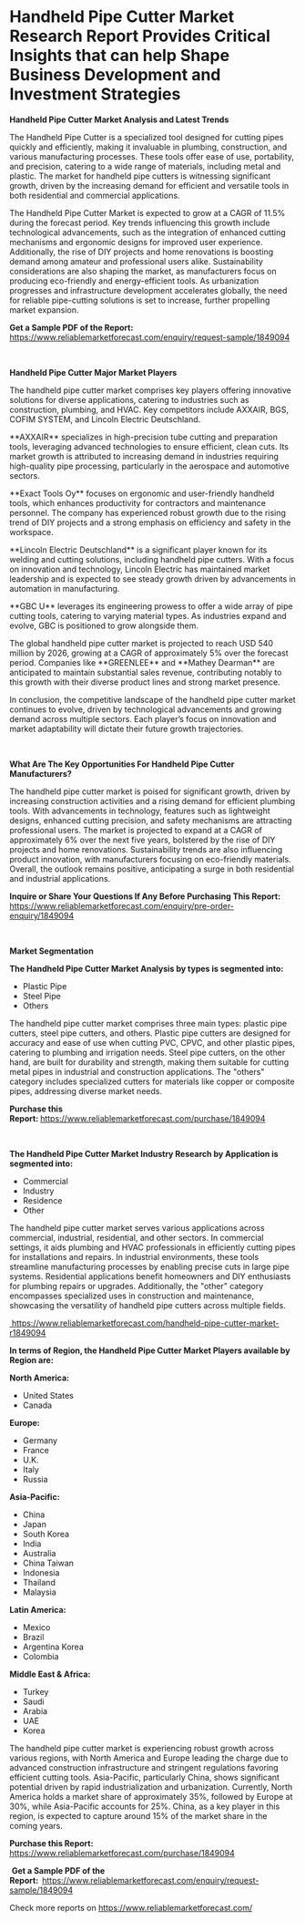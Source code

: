 <p><h1>Handheld Pipe Cutter Market Research Report Provides Critical Insights that can help Shape Business Development and Investment Strategies</h1></p><p><strong>Handheld Pipe Cutter Market Analysis and Latest Trends</strong></p>
<p><p>The Handheld Pipe Cutter is a specialized tool designed for cutting pipes quickly and efficiently, making it invaluable in plumbing, construction, and various manufacturing processes. These tools offer ease of use, portability, and precision, catering to a wide range of materials, including metal and plastic. The market for handheld pipe cutters is witnessing significant growth, driven by the increasing demand for efficient and versatile tools in both residential and commercial applications.</p><p>The Handheld Pipe Cutter Market is expected to grow at a CAGR of 11.5% during the forecast period. Key trends influencing this growth include technological advancements, such as the integration of enhanced cutting mechanisms and ergonomic designs for improved user experience. Additionally, the rise of DIY projects and home renovations is boosting demand among amateur and professional users alike. Sustainability considerations are also shaping the market, as manufacturers focus on producing eco-friendly and energy-efficient tools. As urbanization progresses and infrastructure development accelerates globally, the need for reliable pipe-cutting solutions is set to increase, further propelling market expansion.</p></p>
<p><strong>Get a Sample PDF of the Report:&nbsp;</strong> <a href="https://www.reliablemarketforecast.com/enquiry/request-sample/1849094?utm_campaign=2456&utm_medium=2&utm_source=Github&utm_content=ia&utm_term=11042025&utm_id=handheld-pipe-cutter">https://www.reliablemarketforecast.com/enquiry/request-sample/1849094</a></p>
<p>&nbsp;</p>
<p><strong>Handheld Pipe Cutter Major Market Players</strong></p>
<p><p>The handheld pipe cutter market comprises key players offering innovative solutions for diverse applications, catering to industries such as construction, plumbing, and HVAC. Key competitors include AXXAIR, BGS, COFIM SYSTEM, and Lincoln Electric Deutschland.</p><p>**AXXAIR** specializes in high-precision tube cutting and preparation tools, leveraging advanced technologies to ensure efficient, clean cuts. Its market growth is attributed to increasing demand in industries requiring high-quality pipe processing, particularly in the aerospace and automotive sectors.</p><p>**Exact Tools Oy** focuses on ergonomic and user-friendly handheld tools, which enhances productivity for contractors and maintenance personnel. The company has experienced robust growth due to the rising trend of DIY projects and a strong emphasis on efficiency and safety in the workspace.</p><p>**Lincoln Electric Deutschland** is a significant player known for its welding and cutting solutions, including handheld pipe cutters. With a focus on innovation and technology, Lincoln Electric has maintained market leadership and is expected to see steady growth driven by advancements in automation in manufacturing.</p><p>**GBC U** leverages its engineering prowess to offer a wide array of pipe cutting tools, catering to varying material types. As industries expand and evolve, GBC is positioned to grow alongside them.</p><p>The global handheld pipe cutter market is projected to reach USD 540 million by 2026, growing at a CAGR of approximately 5% over the forecast period. Companies like **GREENLEE** and **Mathey Dearman** are anticipated to maintain substantial sales revenue, contributing notably to this growth with their diverse product lines and strong market presence.</p><p>In conclusion, the competitive landscape of the handheld pipe cutter market continues to evolve, driven by technological advancements and growing demand across multiple sectors. Each player’s focus on innovation and market adaptability will dictate their future growth trajectories.</p></p>
<p>&nbsp;</p>
<p><strong>What Are The Key Opportunities For Handheld Pipe Cutter Manufacturers?</strong></p>
<p><p>The handheld pipe cutter market is poised for significant growth, driven by increasing construction activities and a rising demand for efficient plumbing tools. With advancements in technology, features such as lightweight designs, enhanced cutting precision, and safety mechanisms are attracting professional users. The market is projected to expand at a CAGR of approximately 6% over the next five years, bolstered by the rise of DIY projects and home renovations. Sustainability trends are also influencing product innovation, with manufacturers focusing on eco-friendly materials. Overall, the outlook remains positive, anticipating a surge in both residential and industrial applications.</p></p>
<p><strong>Inquire or Share Your Questions If Any Before Purchasing This Report:</strong> <a href="https://www.reliablemarketforecast.com/enquiry/pre-order-enquiry/1849094?utm_campaign=2456&utm_medium=2&utm_source=Github&utm_content=ia&utm_term=11042025&utm_id=handheld-pipe-cutter">https://www.reliablemarketforecast.com/enquiry/pre-order-enquiry/1849094</a></p>
<p>&nbsp;</p>
<p><strong>Market Segmentation</strong></p>
<p><strong>The Handheld Pipe Cutter Market Analysis by types is segmented into:</strong></p>
<p><ul><li>Plastic Pipe</li><li>Steel Pipe</li><li>Others</li></ul></p>
<p><p>The handheld pipe cutter market comprises three main types: plastic pipe cutters, steel pipe cutters, and others. Plastic pipe cutters are designed for accuracy and ease of use when cutting PVC, CPVC, and other plastic pipes, catering to plumbing and irrigation needs. Steel pipe cutters, on the other hand, are built for durability and strength, making them suitable for cutting metal pipes in industrial and construction applications. The "others" category includes specialized cutters for materials like copper or composite pipes, addressing diverse market needs.</p></p>
<p><strong>Purchase this Report:&nbsp;</strong><a href="https://www.reliablemarketforecast.com/purchase/1849094?utm_campaign=2456&utm_medium=2&utm_source=Github&utm_content=ia&utm_term=11042025&utm_id=handheld-pipe-cutter">https://www.reliablemarketforecast.com/purchase/1849094</a></p>
<p>&nbsp;</p>
<p><strong>The Handheld Pipe Cutter Market Industry Research by Application is segmented into:</strong></p>
<p><ul><li>Commercial</li><li>Industry</li><li>Residence</li><li>Other</li></ul></p>
<p><p>The handheld pipe cutter market serves various applications across commercial, industrial, residential, and other sectors. In commercial settings, it aids plumbing and HVAC professionals in efficiently cutting pipes for installations and repairs. In industrial environments, these tools streamline manufacturing processes by enabling precise cuts in large pipe systems. Residential applications benefit homeowners and DIY enthusiasts for plumbing repairs or upgrades. Additionally, the "other" category encompasses specialized uses in construction and maintenance, showcasing the versatility of handheld pipe cutters across multiple fields.</p></p>
<p><a href="https://www.reliablemarketforecast.com/handheld-pipe-cutter-market-r1849094?utm_campaign=2456&utm_medium=2&utm_source=Github&utm_content=ia&utm_term=11042025&utm_id=handheld-pipe-cutter">&nbsp;https://www.reliablemarketforecast.com/handheld-pipe-cutter-market-r1849094</a></p>
<p><strong>In terms of Region, the Handheld Pipe Cutter Market Players available by Region are:</strong></p>
<p>
    <p> <strong> North America: </strong>
        <ul>
            <li>United States</li>
            <li>Canada</li>
        </ul>
        </p> 
    <p> <strong> Europe: </strong>
        <ul>
            <li>Germany</li>
            <li>France</li>
            <li>U.K.</li>
            <li>Italy</li>
            <li>Russia</li>
        </ul>
        </p> 
    <p> <strong> Asia-Pacific: </strong>
        <ul>
            <li>China</li>
            <li>Japan</li>
            <li>South Korea</li>
            <li>India</li>
            <li>Australia</li>
            <li>China Taiwan</li>
            <li>Indonesia</li>
            <li>Thailand</li>
            <li>Malaysia</li>
        </ul>
        </p> 
    <p> <strong> Latin America: </strong>
        <ul>
            <li>Mexico</li>
            <li>Brazil</li>
            <li>Argentina Korea</li>
            <li>Colombia</li>
        </ul>
        </p> 
    <p> <strong> Middle East & Africa: </strong>
        <ul>
            <li>Turkey</li>
            <li>Saudi</li>
            <li>Arabia</li>
            <li>UAE</li>
            <li>Korea</li>
        </ul>
    </p>
    </p>
<p><p>The handheld pipe cutter market is experiencing robust growth across various regions, with North America and Europe leading the charge due to advanced construction infrastructure and stringent regulations favoring efficient cutting tools. Asia-Pacific, particularly China, shows significant potential driven by rapid industrialization and urbanization. Currently, North America holds a market share of approximately 35%, followed by Europe at 30%, while Asia-Pacific accounts for 25%. China, as a key player in this region, is expected to capture around 15% of the market share in the coming years.</p></p>
<p><strong>Purchase this Report: </strong><a href="https://www.reliablemarketforecast.com/purchase/1849094?utm_campaign=2456&utm_medium=2&utm_source=Github&utm_content=ia&utm_term=11042025&utm_id=handheld-pipe-cutter">https://www.reliablemarketforecast.com/purchase/1849094</a></p>
<p>&nbsp;<strong>Get a Sample PDF of the Report:&nbsp;&nbsp;</strong><a href="https://www.reliablemarketforecast.com/enquiry/request-sample/1849094?utm_campaign=2456&utm_medium=2&utm_source=Github&utm_content=ia&utm_term=11042025&utm_id=handheld-pipe-cutter">https://www.reliablemarketforecast.com/enquiry/request-sample/1849094</a></p>
<p><strong></strong></p>
<p>Check more reports on <a href="https://www.reliablemarketforecast.com/?utm_campaign=2456&utm_medium=2&utm_source=Github&utm_content=ia&utm_term=11042025&utm_id=handheld-pipe-cutter">https://www.reliablemarketforecast.com/</a></p>